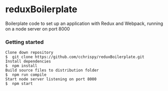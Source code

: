 # reduxBoilerplate
Boilerplate code to set up an application with Redux and Webpack, running on a node server on port 8000  

### Getting started  
```
Clone down repository  
$  git clone https://github.com/cchrispy/reduxBoilerplate.git  
Install dependencies  
$  npm install  
Build source files to distribution folder  
$  npm run compile  
Start node server listening on port 8000  
$  npm start  
```

